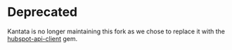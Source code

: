 # Deprecated

Kantata is no longer maintaining this fork as we chose to replace it with the [hubspot-api-client](https://github.com/HubSpot/hubspot-api-ruby) gem.

